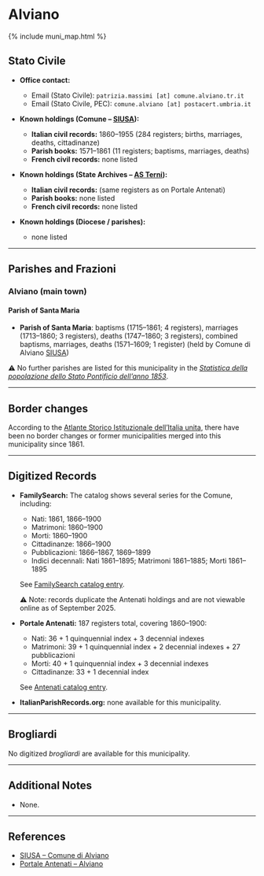 # Alviano

{% include muni_map.html %}

## Stato Civile

* **Office contact:**

  * Email (Stato Civile): `patrizia.massimi [at] comune.alviano.tr.it`
  * Email (Stato Civile, PEC): `comune.alviano [at] postacert.umbria.it`

* **Known holdings (Comune – [SIUSA](https://siusa-archivi.cultura.gov.it/cgi-bin/siusa/pagina.pl?TipoPag=comparc&Chiave=306289)):**

  * **Italian civil records:** 1860–1955 (284 registers; births, marriages, deaths, cittadinanze)
  * **Parish books:** 1571–1861 (11 registers; baptisms, marriages, deaths)
  * **French civil records:** none listed

* **Known holdings (State Archives – [AS Terni](https://sias-archivi.cultura.gov.it/cgi-bin/pagina.pl?ChiaveAlbero=479690&ApriNodo=0&TipoPag=comparc&Chiave=512675&ChiaveRadice=479690&RicTipoScheda=ca&RicProgetto=as%2dterni&RicVM=ricercasemplice&RicFrmRicSemplice=stato%20civile&RicSez=complessi)):**

  * **Italian civil records:** (same registers as on Portale Antenati)
  * **Parish books:** none listed
  * **French civil records:** none listed

* **Known holdings (Diocese / parishes):**

  * none listed

---

## Parishes and Frazioni

### Alviano (main town)

#### Parish of Santa Maria

* **Parish of Santa Maria**: baptisms (1715–1861; 4 registers), marriages (1713–1860; 3 registers), deaths (1747–1860; 3 registers), combined baptisms, marriages, deaths (1571–1609; 1 register) (held by Comune di Alviano [SIUSA](https://siusa-archivi.cultura.gov.it/cgi-bin/siusa/pagina.pl?TipoPag=comparc&Chiave=306289))

⚠️ No further parishes are listed for this municipality in the *[Statistica della popolazione dello Stato Pontificio dell’anno 1853](https://www.google.it/books/edition/Statistics_della_popolazione_dello_Stato/v6dCAQAAMAAJ)*.

---

## Border changes

According to the [Atlante Storico Istituzionale dell’Italia unita](http://dati.san.beniculturali.it/asi/local/), there have been no border changes or former municipalities merged into this municipality since 1861.

---

## Digitized Records

* **FamilySearch:** The catalog shows several series for the Comune, including:

  * Nati: 1861, 1866–1900
  * Matrimoni: 1860–1900
  * Morti: 1860–1900
  * Cittadinanze: 1866–1900
  * Pubblicazioni: 1866–1867, 1869–1899
  * Indici decennali: Nati 1861–1895; Matrimoni 1861–1885; Morti 1861–1895

  See [FamilySearch catalog entry](https://www.familysearch.org/en/search/catalog/778809).

  ⚠️ Note: records duplicate the Antenati holdings and are not viewable online as of September 2025.

* **Portale Antenati:** 187 registers total, covering 1860–1900:

  * Nati: 36 + 1 quinquennial index + 3 decennial indexes
  * Matrimoni: 39 + 1 quinquennial index + 2 decennial indexes + 27 pubblicazioni
  * Morti: 40 + 1 quinquennial index + 3 decennial indexes
  * Cittadinanze: 33 + 1 decennial index

  See [Antenati catalog entry](https://antenati.cultura.gov.it/search-registry/?localita=Alviano).

* **ItalianParishRecords.org:** none available for this municipality.

---

## Brogliardi

No digitized *brogliardi* are available for this municipality.

---

## Additional Notes

* None.

---

## References

* [SIUSA – Comune di Alviano](https://siusa-archivi.cultura.gov.it/cgi-bin/siusa/pagina.pl?TipoPag=comparc&Chiave=306289)
* [Portale Antenati – Alviano](https://antenati.cultura.gov.it/search-registry/?localita=Alviano)
